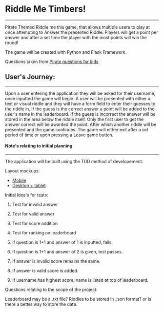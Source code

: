 # Riddle Me Timbers!

******

Pirate Themed Riddle me this game, that allows multiple users to play at once attempting to Answer the presented Riddle.
Players will get a point per answer and after a set time the player with the most points will win the round!

The game will be created with Python and Flask Framework.

Questions taken from [Pirate questions for kids](http://riddles-for-kids.org/12-pirate-riddles-for-kids/)


## User's Journey:

******

Upon a user entering the application they will be asked for their username, once inputted the game will begin.
A user will be presented with either a text or visual riddle and they will have a form field to enter their guesses to the riddle in,
If the guess is the correct answer a point will be added to the user's name in the leaderboard.
If the guess is incorrect the answer will be stored in the area below the riddle itself.
Only the first user to get the answer correct will be awarded the point.
After which another riddle will be presented and the game continues.
The game will either exit after a set period of time or upon pressing a Leave game button.



#### Note's relating to initial planning

******

The application will be built using the TDD method of developement.

Layout mockups: 
* [Mobile](https://wireframe.cc/8MwcuT)
* [Desktop + tablet](https://wireframe.cc/ALckWz)


Initial Idea's for tests:
1. Test for invalid answer
2. Test for valid answer
3. Test for score addition
4. Test for ranking on leaderboard


1. if question is 1+1 and answer of 1 is inputted, fails.
2. if question is 1+1 and answer of 2 is given, test passes.
3. If answer is invalid score remains the same.
4. If answer is valid score is added.
5. If username has highest score, name is listed at top of leaderboard.

Questions relating to the scope of the project:

Leaderboard may be a .txt file?
Riddles to be stored in .json format? or is there a better way to store the data.


